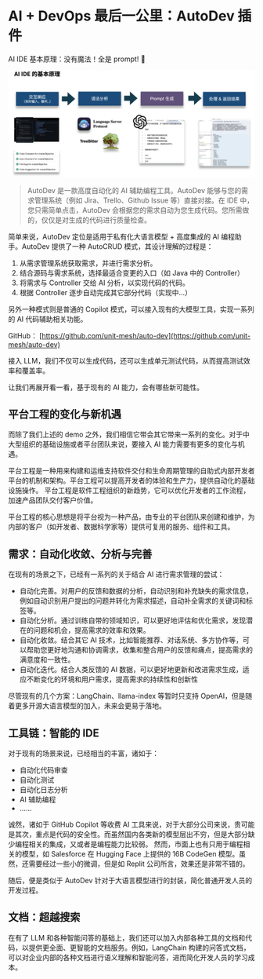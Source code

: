 # AI + DevOps 最后一公里：AutoDev 插件

AI IDE 基本原理：没有魔法！全是 prompt! 🐶

![AI IDE 基本原理](images/ai-ide-princinple.png)

> AutoDev 是一款高度自动化的 AI 辅助编程工具。AutoDev 能够与您的需求管理系统（例如
> Jira、Trello、Github Issue 等）直接对接。在 IDE 中，您只需简单点击，AutoDev
> 会根据您的需求自动为您生成代码。您所需做的，仅仅是对生成的代码进行质量检查。
>

简单来说，AutoDev 定位是适用于私有化大语言模型 + 高度集成的 AI 编程助手。AutoDev 提供了一种 AutoCRUD 模式，其设计理解的过程是：

1. 从需求管理系统获取需求，并进行需求分析。
2. 结合源码与需求系统，选择最适合变更的入口（如 Java 中的 Controller）
3. 将需求与 Controller 交给 AI 分析，以实现代码的代码。
4. 根据 Controller 逐步自动完成其它部分代码（实现中…）

另外一种模式则是普通的 Copilot 模式，可以接入现有的大模型工具，实现一系列的 AI 代码辅助相关功能。

GitHub： [https://github.com/unit-mesh/auto-dev](https://github.com/unit-mesh/auto-dev)

接入 LLM，我们不仅可以生成代码，还可以生成单元测试代码，从而提高测试效率和覆盖率。

让我们再展开看一看，基于现有的 AI 能力，会有哪些新可能性。

## 平台工程的变化与新机遇

而除了我们上述的 demo 之外，我们相信它带会其它带来一系列的变化。对于中大型组织的基础设施或者平台团队来说，要接入 AI
能力需要有更多的变化与机遇。

>
平台工程是一种用来构建和运维支持软件交付和生命周期管理的自助式内部开发者平台的机制和架构。平台工程可以提高开发者的体验和生产力，提供自动化的基础设施操作。
平台工程是软件工程组织的新趋势，它可以优化开发者的工作流程，加速产品团队交付客户价值。

平台工程的核心思想是将平台视为一种产品，由专业的平台团队来创建和维护，为内部的客户（如开发者、数据科学家等）提供可复用的服务、组件和工具。

## 需求：自动化收敛、分析与完善

在现有的场景之下，已经有一系列的关于结合 AI 进行需求管理的尝试：

- 自动化完善。对用户的反馈和数据的分析，自动识别和补充缺失的需求信息，例如自动识别用户提出的问题并转化为需求描述，自动补全需求的关键词和标签等。
- 自动化分析。通过训练自带的领域知识，可以更好地评估和优化需求，发现潜在的问题和机会，提高需求的效率和效果。
- 自动化收敛。结合其它 AI 技术，比如智能推荐、对话系统、多方协作等，可以帮助您更好地沟通和协调需求，收集和整合用户的反馈和痛点，提高需求的满意度和一致性。
- 自动化迭代。结合人类反馈的 AI 数据，可以更好地更新和改进需求生成，适应不断变化的环境和用户需求，提高需求的持续性和创新性

尽管现有的几个方案：LangChain、llama-index 等暂时只支持 OpenAI，但是随着更多开源大语言模型的加入，未来会更易于落地。

## 工具链：智能的 IDE

对于现有的场景来说，已经相当的丰富，诸如于：

- 自动化代码审查
- 自动化测试
- 自动化日志分析
- AI 辅助编程
- ……

诚然，诸如于 GitHub Copilot 等收费 AI
工具来说，对于大部分公司来说，贵可能是其次，重点是代码的安全性。而虽然国内各类新的模型层出不穷，但是大部分缺少编程相关的集成，又或者是编程能力比较弱。
然而，市面上也有只用于编程相关的模型，如
Salesforce 在 Hugging Face 上提供的 16B CodeGen 模型。虽然，还需要经过一些小的微调，但是如 Replit 公司所言，效果还是非常不错的。

随后，便是类似于 AutoDev 针对于大语言模型进行的封装，简化普通开发人员的开发过程。

## 文档：超越搜索

在有了 LLM 和各种智能问答的基础上，我们还可以加入内部各种工具的文档和代码，以提供更全面、更智能的文档服务。例如，LangChain
构建的问答式文档，可以对企业内部的各种文档进行语义理解和智能问答，进而简化开发人员的学习成本。
